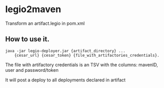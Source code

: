 # legio2maven

Transform an artifact.legio in pom.xml

## How to use it.

    java -jar legio-deployer.jar {artifact_directory} ... 
        {cesar_url} {cesar_token} {file_with_artifactories_credentials}.

The file with artifactory credentials is an TSV with the columns: mavenID, user and password/token

It will post a deploy to all deployments declared in artifact